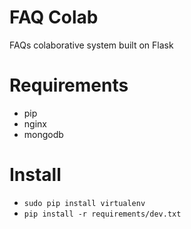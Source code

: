 # FAQ Colab
FAQs colaborative system built on Flask

# Requirements
 - pip
 - nginx
 - mongodb

# Install
 - `sudo pip install virtualenv`
 - `pip install -r requirements/dev.txt`
